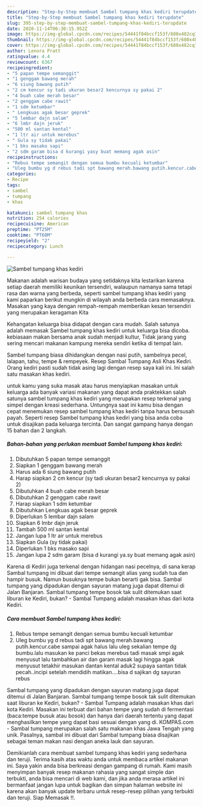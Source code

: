 ```yaml
---
description: "Step-by-Step membuat Sambel tumpang khas kediri terupdate"
title: "Step-by-Step membuat Sambel tumpang khas kediri terupdate"
slug: 395-step-by-step-membuat-sambel-tumpang-khas-kediri-terupdate
date: 2020-11-14T06:30:15.952Z
image: https://img-global.cpcdn.com/recipes/54441f84bccf153f/680x482cq70/sambel-tumpang-khas-kediri-foto-resep-utama.jpg
thumbnail: https://img-global.cpcdn.com/recipes/54441f84bccf153f/680x482cq70/sambel-tumpang-khas-kediri-foto-resep-utama.jpg
cover: https://img-global.cpcdn.com/recipes/54441f84bccf153f/680x482cq70/sambel-tumpang-khas-kediri-foto-resep-utama.jpg
author: Lenora Pratt
ratingvalue: 4.4
reviewcount: 6367
recipeingredient:
- "5 papan tempe semanggit"
- "1 genggam bawang merah"
- "6 siung bawang putih"
- "2 cm kencur sy tadi ukuran besar2 kencurnya sy pakai 2"
- "4 buah cabe merah besar"
- "2 genggam cabe rawit"
- "1 sdm ketumbar"
- " Lengkuas agak besar geprek"
- "5 lembar dajn salam"
- "6 lmbr dajn jeruk"
- "500 ml santan kental"
- "1 ltr air untuk merebus"
- " Gula sy tidak pakai"
- "1 bks masako sapi"
- "2 sdm garam bisa d kurangi yasy buat memang agak asin"
recipeinstructions:
- "Rebus tempe semangit dengan semua bumbu kecuali ketumbar"
- "Uleg bumbu yg d rebus tadi spt bawang merah.bawang putih.kencur.cabe sampai agak halus lalu uleg sekalian tempe dg bumbu.lalu masukan ke panci bekas merebus tadi masak smpi agak menyusut lalu tambahkan air dan garam masak lagi hingga agak menyusut tetakhir masukan dantan kental aduk2 supaya santan tidak pecah..incipi setelah mendidih matikan....bisa d sajikan dg sayuran rebus"
categories:
- Recipe
tags:
- sambel
- tumpang
- khas

katakunci: sambel tumpang khas 
nutrition: 254 calories
recipecuisine: American
preptime: "PT25M"
cooktime: "PT60M"
recipeyield: "2"
recipecategory: Lunch

---
```



![Sambel tumpang khas kediri](https://img-global.cpcdn.com/recipes/54441f84bccf153f/680x482cq70/sambel-tumpang-khas-kediri-foto-resep-utama.jpg)

Makanan adalah warisan budaya yang setidaknya kita lestarikan karena setiap daerah memiliki keunikan tersendiri, walaupun namanya sama tetapi rasa dan warna yang berbeda, seperti sambel tumpang khas kediri yang kami paparkan berikut mungkin di wilayah anda berbeda cara memasaknya. Masakan yang kaya dengan rempah-rempah memberikan kesan tersendiri yang merupakan keragaman Kita

Kehangatan keluarga bisa didapat dengan cara mudah. Salah satunya adalah memasak Sambel tumpang khas kediri untuk keluarga bisa dicoba. kebiasaan makan bersama anak sudah menjadi kultur, Tidak jarang yang sering mencari makanan kampung mereka sendiri ketika di tempat lain.

Sambel tumpang biasa dihidangkan dengan nasi putih, sambelnya pecel, lalapan, tahu, tempe &amp; rempeyek. Resep Sambal Tumpang Asli Khas Kediri. Orang kediri pasti sudah tidak asing lagi dengan resep saya kali ini. Ini salah satu masakan khas kediri.

untuk kamu yang suka masak atau harus menyiapkan masakan untuk keluarga ada banyak variasi makanan yang dapat anda praktekkan salah satunya sambel tumpang khas kediri yang merupakan resep terkenal yang simpel dengan kreasi sederhana. Untungnya saat ini kamu bisa dengan cepat menemukan resep sambel tumpang khas kediri tanpa harus bersusah payah.
Seperti resep Sambel tumpang khas kediri yang bisa anda coba untuk disajikan pada keluarga tercinta. Dan sangat gampang hanya dengan 15 bahan dan 2 langkah.


<!--inarticleads1-->

##### Bahan-bahan yang perlukan membuat Sambel tumpang khas kediri:

1. Dibutuhkan 5 papan tempe semanggit
1. Siapkan 1 genggam bawang merah
1. Harus ada 6 siung bawang putih
1. Harap siapkan 2 cm kencur (sy tadi ukuran besar2 kencurnya sy pakai 2)
1. Dibutuhkan 4 buah cabe merah besar
1. Dibutuhkan 2 genggam cabe rawit
1. Harap siapkan 1 sdm ketumbar
1. Dibutuhkan  Lengkuas agak besar geprek
1. Diperlukan 5 lembar dajn salam
1. Siapkan 6 lmbr dajn jeruk
1. Tambah 500 ml santan kental
1. Jangan lupa 1 ltr air untuk merebus
1. Siapkan  Gula (sy tidak pakai)
1. Diperlukan 1 bks masako sapi
1. Jangan lupa 2 sdm garam (bisa d kurangi ya.sy buat memang agak asin)


Karena di Kediri juga terkenal dengan hidangan nasi pecelnya, di sana kerap Sambal tumpang ini dibuat dari tempe semangit alias yang sudah tua dan hampir busuk. Namun busuknya tempe bukan berarti gak bisa. Sambal tumpang yang dipadukan dengan sayuran matang juga dapat ditemui di Jalan Banjaran. Sambal tumpang tempe bosok tak sulit ditemukan saat liburan ke Kediri, bukan? - Sambal Tumpang adalah masakan khas dari kota Kediri. 

<!--inarticleads2-->

##### Cara membuat  Sambel tumpang khas kediri:

1. Rebus tempe semangit dengan semua bumbu kecuali ketumbar
1. Uleg bumbu yg d rebus tadi spt bawang merah.bawang putih.kencur.cabe sampai agak halus lalu uleg sekalian tempe dg bumbu.lalu masukan ke panci bekas merebus tadi masak smpi agak menyusut lalu tambahkan air dan garam masak lagi hingga agak menyusut tetakhir masukan dantan kental aduk2 supaya santan tidak pecah..incipi setelah mendidih matikan....bisa d sajikan dg sayuran rebus


Sambal tumpang yang dipadukan dengan sayuran matang juga dapat ditemui di Jalan Banjaran. Sambal tumpang tempe bosok tak sulit ditemukan saat liburan ke Kediri, bukan? - Sambal Tumpang adalah masakan khas dari kota Kediri. Masakan ini terbuat dari bahan tempe yang sudah di fermentasi (baca:tempe busuk atau bosok) dan hanya dari daerah tertentu yang dapat menghasilkan tempe yang dapat basi sesuai dengan yang di. KOMPAS.com - Sambal tumpang merupakan salah satu makanan khas Jawa Tengah yang unik. Pasalnya, sambal ini dibuat dari Sambal tumpang biasa disajikan sebagai teman makan nasi dengan aneka lauk dan sayuran. 

Demikianlah cara membuat sambel tumpang khas kediri yang sederhana dan teruji. Terima kasih atas waktu anda untuk membaca artikel makanan ini. Saya yakin anda bisa berkreasi dengan gampang di rumah. Kami masih menyimpan banyak resep makanan rahasia yang sangat simple dan terbukti, anda bisa mencari di web kami, dan jika anda merasa artikel ini bermanfaat jangan lupa untuk bagikan dan simpan halaman website ini karena akan banyak update terbaru untuk resep-resep pilihan yang terbukti dan teruji. Siap Memasak !!. 
